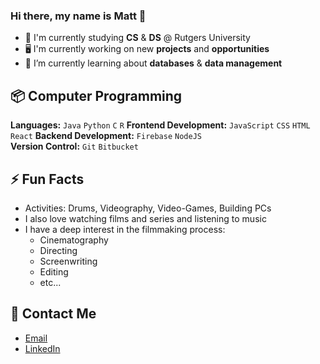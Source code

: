 ### Hi there, my name is Matt 👋
- 📖 I'm currently studying **CS** & **DS** @ Rutgers University
- 🖥 I'm currently working on new **projects** and **opportunities**
- 🌱 I’m currently learning about **databases** & **data management**

## 📦 Computer Programming
**Languages:** `Java` `Python` `C` `R`
**Frontend Development:** `JavaScript` `CSS` `HTML` `React`
**Backend Development:** `Firebase` `NodeJS`  
**Version Control:** `Git` `Bitbucket`

## ⚡ Fun Facts
- Activities: Drums, Videography, Video-Games, Building PCs
- I also love watching films and series and listening to music
- I have a deep interest in the filmmaking process:
  - Cinematography
  - Directing
  - Screenwriting
  - Editing
  - etc...

## 📧 Contact Me
- [Email](mattheweng.cs@gmail.com)
- [LinkedIn](https://www.linkedin.com/in/matthew-eng-23017524b/)
